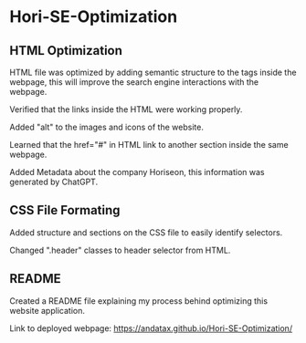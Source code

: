 # Hori-SE-Optimization

## HTML Optimization

HTML file was optimized by adding semantic structure to the tags inside the webpage, this will improve the search engine interactions with the webpage.

Verified that the links inside the HTML were working properly.

Added "alt" to the images and icons of the website.

Learned that the href="#" in HTML link to another section inside the same webpage.

Added Metadata about the company Horiseon, this information was generated by ChatGPT.

## CSS File Formating

Added structure and sections on the CSS file to easily identify selectors.

Changed ".header" classes to header selector from HTML.

## README

Created a README file explaining my process behind optimizing this website application.

Link to deployed webpage: https://andatax.github.io/Hori-SE-Optimization/
